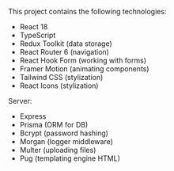 This project contains the following technologies:
- React 18
- TypeScript
- Redux Toolkit (data storage)
- React Router 6 (navigation)
- React Hook Form (working with forms)
- Framer Motion (animating components)
- Tailwind CSS (stylization)
- React Icons (stylization)

Server:
- Express
- Prisma (ORM for DB)
- Bcrypt (password hashing)
- Morgan (logger middleware)
- Multer (uploading files)
- Pug (templating engine HTML)
